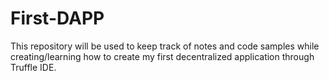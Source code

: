 # First-DAPP

This repository will be used to keep track of notes and code samples while creating/learning how to create my first decentralized application through Truffle IDE.
